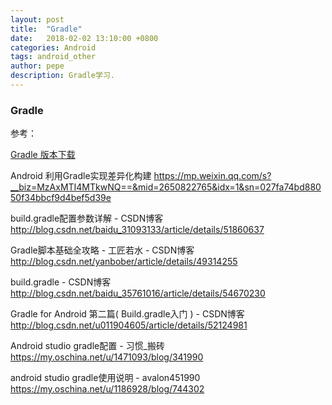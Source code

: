 ```yaml
---
layout: post
title:  "Gradle"
date:   2018-02-02 13:10:00 +0800
categories: Android
tags: android_other
author: pepe
description: Gradle学习.
---
```


### Gradle


参考：

[Gradle 版本下载](http://services.gradle.org/distributions/)

Android 利用Gradle实现差异化构建
https://mp.weixin.qq.com/s?__biz=MzAxMTI4MTkwNQ==&mid=2650822765&idx=1&sn=027fa74bd88050f34bbcf9d4bef5d39e

build.gradle配置参数详解 - CSDN博客
http://blog.csdn.net/baidu_31093133/article/details/51860637

Gradle脚本基础全攻略 - 工匠若水 - CSDN博客
http://blog.csdn.net/yanbober/article/details/49314255

build.gradle - CSDN博客
http://blog.csdn.net/baidu_35761016/article/details/54670230

Gradle for Android 第二篇( Build.gradle入门 ) - CSDN博客
http://blog.csdn.net/u011904605/article/details/52124981

Android studio gradle配置 - 习惯_搬砖
https://my.oschina.net/u/1471093/blog/341990

android studio gradle使用说明 - avalon451990
https://my.oschina.net/u/1186928/blog/744302
